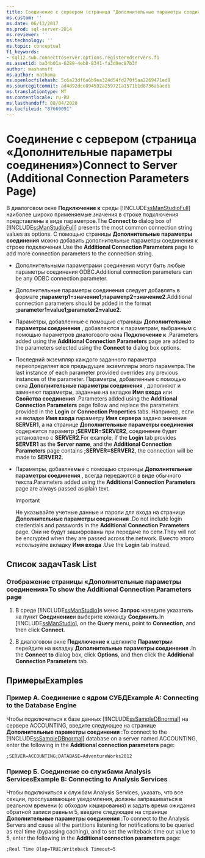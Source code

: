 ```yaml
---
title: Соединение с сервером (страница "Дополнительные параметры соединения") | Документация Майкрософт
ms.custom: ''
ms.date: 06/13/2017
ms.prod: sql-server-2014
ms.reviewer: ''
ms.technology: ''
ms.topic: conceptual
f1_keywords:
- sql12.swb.connecttoserver.options.registeredservers.f1
ms.assetid: ba34b01a-6289-4eb8-8341-fa3d9ec87b3f
author: mashamsft
ms.author: mathoma
ms.openlocfilehash: 5c6a23df6a6b9ea324d54fd270f5aa2269471ed8
ms.sourcegitcommit: ad4d92dce894592a259721a1571b1d8736abacdb
ms.translationtype: MT
ms.contentlocale: ru-RU
ms.lasthandoff: 08/04/2020
ms.locfileid: "87669091"
---
```

# <a name="connect-to-server-additional-connection-parameters-page"></a><span data-ttu-id="8fb4f-102">Соединение с сервером (страница «Дополнительные параметры соединения»)</span><span class="sxs-lookup"><span data-stu-id="8fb4f-102">Connect to Server (Additional Connection Parameters Page)</span></span>
  <span data-ttu-id="8fb4f-103">В диалоговом окне **Подключение к** среды [!INCLUDE[ssManStudioFull](../includes/ssmanstudiofull-md.md)] наиболее широко применяемые значения в строке подключения представлены в виде параметров.</span><span class="sxs-lookup"><span data-stu-id="8fb4f-103">The **Connect to** dialog box of [!INCLUDE[ssManStudioFull](../includes/ssmanstudiofull-md.md)] presents the most common connection string values as options.</span></span> <span data-ttu-id="8fb4f-104">С помощью страницы **Дополнительные параметры соединения** можно добавить дополнительные параметры соединения к строке подключения.</span><span class="sxs-lookup"><span data-stu-id="8fb4f-104">Use the **Additional Connection Parameters** page to add more connection parameters to the connection string.</span></span>  
  
-   <span data-ttu-id="8fb4f-105">Дополнительными параметрами соединения могут быть любые параметры соединения ODBC.</span><span class="sxs-lookup"><span data-stu-id="8fb4f-105">Additional connection parameters can be any ODBC connection parameter.</span></span>  
  
-   <span data-ttu-id="8fb4f-106">Дополнительные параметры соединения следует добавлять в формате **;параметр1=значение1;параметр2=значение2**.</span><span class="sxs-lookup"><span data-stu-id="8fb4f-106">Additional connection parameters should be added in the format **;parameter1=value1;parameter2=value2**.</span></span>  
  
-   <span data-ttu-id="8fb4f-107">Параметры, добавленные с помощью страницы **Дополнительные параметры соединения** , добавляются к параметрам, выбранным с помощью параметров диалогового окна **Подключение к** .</span><span class="sxs-lookup"><span data-stu-id="8fb4f-107">Parameters added using the **Additional Connection Parameters** page are added to the parameters selected using the **Connect to** dialog box options.</span></span>  
  
-   <span data-ttu-id="8fb4f-108">Последний экземпляр каждого заданного параметра переопределяет все предыдущие экземпляры этого параметра.</span><span class="sxs-lookup"><span data-stu-id="8fb4f-108">The last instance of each parameter provided overrides any previous instances of the parameter.</span></span> <span data-ttu-id="8fb4f-109">Параметры, добавленные с помощью окна **Дополнительные параметры соединения** , дополняют и заменяют параметры, заданные на вкладке **Имя входа** или **Свойства соединения** .</span><span class="sxs-lookup"><span data-stu-id="8fb4f-109">Parameters added using the **Additional Connection Parameters** page follow and replace the parameters provided in the **Login** or **Connection Properties** tabs.</span></span> <span data-ttu-id="8fb4f-110">Например, если на вкладке **Имя входа** параметру **Имя сервера** задано значение **SERVER1**, а на странице **Дополнительные параметры соединения** содержится параметр **;SERVER=SERVER2**, соединение будет установлено с **SERVER2**.</span><span class="sxs-lookup"><span data-stu-id="8fb4f-110">For example, if the **Login** tab provides **SERVER1** as the **Server name**, and the **Additional Connection Parameters** page contains **;SERVER=SERVER2**, the connection will be made to **SERVER2**.</span></span>  
  
-   <span data-ttu-id="8fb4f-111">Параметры, добавляемые с помощью страницы **Дополнительные параметры соединения** , всегда передаются в виде обычного текста.</span><span class="sxs-lookup"><span data-stu-id="8fb4f-111">Parameters added using the **Additional Connection Parameters** page are always passed as plain text.</span></span>  
  
    > [!IMPORTANT]  
    >  <span data-ttu-id="8fb4f-112">Не указывайте учетные данные и пароли для входа на странице **Дополнительные параметры соединения** .</span><span class="sxs-lookup"><span data-stu-id="8fb4f-112">Do not include login credentials and passwords in the **Additional Connection Parameters** page.</span></span> <span data-ttu-id="8fb4f-113">Они не будут зашифрованы при передаче по сети.</span><span class="sxs-lookup"><span data-stu-id="8fb4f-113">They will not be encrypted when they are passed across the network.</span></span> <span data-ttu-id="8fb4f-114">Вместо этого используйте вкладку **Имя входа** .</span><span class="sxs-lookup"><span data-stu-id="8fb4f-114">Use the **Login** tab instead.</span></span>  
  
## <a name="task-list"></a><span data-ttu-id="8fb4f-115">Список задач</span><span class="sxs-lookup"><span data-stu-id="8fb4f-115">Task List</span></span>  
  
### <a name="to-show-the-additional-connection-parameters-page"></a><span data-ttu-id="8fb4f-116">Отображение страницы «Дополнительные параметры соединения»</span><span class="sxs-lookup"><span data-stu-id="8fb4f-116">To show the Additional Connection Parameters page</span></span>  
  
1.  <span data-ttu-id="8fb4f-117">В среде [!INCLUDE[ssManStudio](../includes/ssmanstudio-md.md)]в меню **Запрос** наведите указатель на пункт **Соединение**и выберите команду **Соединить**.</span><span class="sxs-lookup"><span data-stu-id="8fb4f-117">In [!INCLUDE[ssManStudio](../includes/ssmanstudio-md.md)], on the **Query** menu, point to **Connection**, and then click **Connect**.</span></span>  
  
2.  <span data-ttu-id="8fb4f-118">В диалоговом окне **Подключение к** щелкните **Параметры**и перейдите на вкладку **Дополнительные параметры соединения** .</span><span class="sxs-lookup"><span data-stu-id="8fb4f-118">In the **Connect to** dialog box, click **Options**, and then click the **Additional Connection Parameters** tab.</span></span>  
  
## <a name="examples"></a><span data-ttu-id="8fb4f-119">Примеры</span><span class="sxs-lookup"><span data-stu-id="8fb4f-119">Examples</span></span>  
  
### <a name="example-a-connecting-to-the-database-engine"></a><span data-ttu-id="8fb4f-120">Пример А. Соединение с ядром СУБД</span><span class="sxs-lookup"><span data-stu-id="8fb4f-120">Example A: Connecting to the Database Engine</span></span>  
 <span data-ttu-id="8fb4f-121">Чтобы подключиться к базе данных [!INCLUDE[ssSampleDBnormal](../includes/sssampledbnormal-md.md)] на сервере ACCOUNTING, введите следующее на странице **Дополнительные параметры соединения** :</span><span class="sxs-lookup"><span data-stu-id="8fb4f-121">To connect to the [!INCLUDE[ssSampleDBnormal](../includes/sssampledbnormal-md.md)] database on a server named ACCOUNTING, enter the following in the **Additional connection parameters** page:</span></span>  
  
```  
;SERVER=ACCOUNTING;DATABASE=AdventureWorks2012  
```  
  
### <a name="example-b-connecting-to-analysis-services"></a><span data-ttu-id="8fb4f-122">Пример Б. Соединение со службами Analysis Services</span><span class="sxs-lookup"><span data-stu-id="8fb4f-122">Example B: Connecting to Analysis Services</span></span>  
 <span data-ttu-id="8fb4f-123">Чтобы подключиться к службам Analysis Services, указать, что все секции, прослушивающие уведомления, должны запрашиваться в реальном времени (с обходом кэширования) и задать время ожидания обратной записи равным 5, введите следующее на странице **Дополнительные параметры соединения** :</span><span class="sxs-lookup"><span data-stu-id="8fb4f-123">To connect to the Analysis Servers and cause all the partitions listening for notifications to be queried as real time (bypassing caching), and to set the writeback time out value to 5, enter the following in the **Additional connection parameters** page:</span></span>  
  
```  
;Real Time Olap=TRUE;Writeback Timeout=5  
```  
  
  
